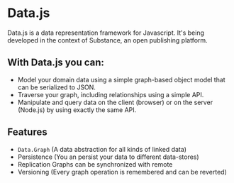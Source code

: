 Data.js
=====================

Data.js is a data representation framework for Javascript. It's being developed in the context of Substance, an open publishing platform.


With Data.js you can:
---------------------

* Model your domain data using a simple graph-based object model that can be serialized to JSON.
* Traverse your graph, including relationships using a simple API.
* Manipulate and query data on the client (browser) or on the server (Node.js) by using exactly the same API.


Features
---------------------

* `Data.Graph` (A data abstraction for all kinds of linked data)
* Persistence (You an persist your data to different data-stores)
* Replication Graphs can be synchronized with remote
* Versioning (Every graph operation is remembered and can be reverted)
